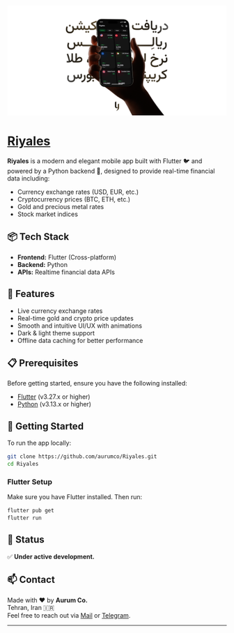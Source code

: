 ![Riyales Banner](https://raw.githubusercontent.com/aurumco/riyales/main/web/images/Banner-Light.png)

# [Riyales](https://ryls.ir/)

**Riyales** is a modern and elegant mobile app built with Flutter 🐦 and powered by a Python backend 🐍, designed to provide real-time financial data including:

- Currency exchange rates (USD, EUR, etc.)
- Cryptocurrency prices (BTC, ETH, etc.)
- Gold and precious metal rates
- Stock market indices

## 📦 Tech Stack

- **Frontend:** Flutter (Cross-platform)
- **Backend:** Python
- **APIs:** Realtime financial data APIs

## 🚀 Features

- Live currency exchange rates
- Real-time gold and crypto price updates
- Smooth and intuitive UI/UX with animations
- Dark & light theme support
- Offline data caching for better performance

## 📋 Prerequisites

Before getting started, ensure you have the following installed:
- [Flutter](https://flutter.dev/docs/get-started/install) (v3.27.x or higher)
- [Python](https://www.python.org/downloads/) (v3.13.x or higher)

## 📲 Getting Started

To run the app locally:

```bash
git clone https://github.com/aurumco/Riyales.git
cd Riyales
```

### Flutter Setup

Make sure you have Flutter installed. Then run:

```bash
flutter pub get
flutter run
```

## 🧪 Status

✅ **Under active development.**

## 📫 Contact

Made with ❤️ by **Aurum Co.**  
Tehran, Iran 🇮🇷  
Feel free to reach out via [Mail](mailto:mozvfvri@gmail.com) or [Telegram](https://t.me/mozvfvri/).

---
